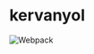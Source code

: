 # kervanyol

![Webpack](https://raw.githubusercontent.com/Harrix/static-site-webpack-habr/master/img/featured-image.png)
